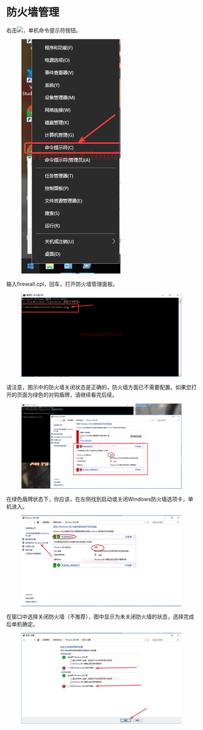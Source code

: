 # 防火墙管理

右击![](../.gitbook/assets/mstsc\_LkSz0inE2h.png)，单机命令提示符按钮。

<figure><img src="../.gitbook/assets/mstsc_9YT8ECznUG.png" alt=""><figcaption></figcaption></figure>

输入firewall.cpl，回车，打开防火墙管理面板。

<figure><img src="../.gitbook/assets/mstsc_SMnR4wbKHE.png" alt=""><figcaption></figcaption></figure>

请注意，图示中的防火墙关闭状态是正确的，防火墙方面已不需要配置。如果您打开的页面为绿色的对钩盾牌，请继续看完后续。

<figure><img src="../.gitbook/assets/mstsc_1QjTf1W1vT.png" alt=""><figcaption></figcaption></figure>

在绿色盾牌状态下，你应该，在左侧找到启动或关闭Windows防火墙选项卡，单机进入。

<figure><img src="../.gitbook/assets/mstsc_uEdYlpj8o7.png" alt=""><figcaption></figcaption></figure>

在窗口中选择关闭防火墙（不推荐），图中显示为未关闭防火墙的状态，选择完成后单机确定。

<figure><img src="../.gitbook/assets/mstsc_pycj3NHgjL.png" alt=""><figcaption></figcaption></figure>

